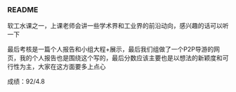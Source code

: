 ### README

软工水课之一，上课老师会讲一些学术界和工业界的前沿动向，感兴趣的话可以听一下

最后考核是一篇个人报告和小组大程+展示，最后我们组做了一个P2P导游的网页，我的个人报告也是围绕这个写的，最后分数应该主要也是以想法的新颖度和可行性为主，大家在这方面要多上点心

成绩：92/4.8